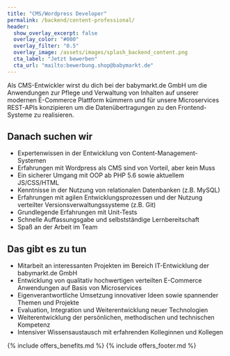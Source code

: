 ```yaml
---
title: "CMS/Wordpress Developer"
permalink: /backend/content-professional/
header:
  show_overlay_excerpt: false 
  overlay_color: "#000"
  overlay_filter: "0.5"
  overlay_image: /assets/images/splash_backend_content.png
  cta_label: "Jetzt bewerben"
  cta_url: "mailto:bewerbung.shop@babymarkt.de"
---
```


Als CMS-Entwickler wirst du dich bei der babymarkt.de GmbH um die Anwendungen zur Pflege und Verwaltung von
Inhalten auf unserer modernen E-Commerce Plattform kümmern und für unsere Microservices REST-APIs konzipieren 
um die Datenübertragungen zu den Frontend-Systeme zu realisieren.

## Danach suchen wir

* Expertenwissen in der Entwicklung von Content-Management-Systemen
* Erfahrungen mit Wordpress als CMS sind von Vorteil, aber kein Muss
* Ein sicherer Umgang mit OOP ab PHP 5.6 sowie aktuellem JS/CSS/HTML
* Kenntnisse in der Nutzung von relationalen Datenbanken (z.B. MySQL)
* Erfahrungen mit agilen Entwicklungsprozessen und der Nutzung verteilter Versionsverwaltungssysteme (z.B. Git)
* Grundlegende Erfahrungen mit Unit-Tests
* Schnelle Auffassungsgabe und selbstständige Lernbereitschaft
* Spaß an der Arbeit im Team

## Das gibt es zu tun

* Mitarbeit an interessanten Projekten im Bereich IT-Entwicklung der babymarkt.de GmbH
* Entwicklung von qualitativ hochwertigen verteilten E-Commerce Anwendungen auf Basis von Microservices
* Eigenverantwortliche Umsetzung innovativer Ideen sowie spannender Themen und Projekte
* Evaluation, Integration und Weiterentwicklung neuer Technologien
* Weiterentwicklung der persönlichen, methodischen und technischen Kompetenz
* Intensiver Wissensaustausch mit erfahrenden Kolleginnen und Kollegen

{% include offers_benefits.md %}
{% include offers_footer.md %}